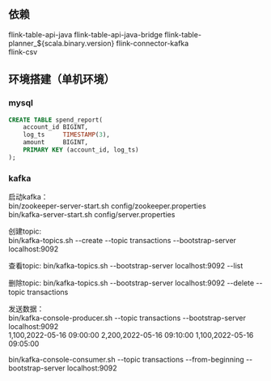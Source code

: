 ## 依赖

flink-table-api-java
flink-table-api-java-bridge
flink-table-planner_${scala.binary.version}
flink-connector-kafka  
flink-csv

## 环境搭建（单机环境）

### mysql

```sql
CREATE TABLE spend_report(
    account_id BIGINT,
    log_ts     TIMESTAMP(3),
    amount     BIGINT,
    PRIMARY KEY (account_id, log_ts)
);
```

### kafka

启动kafka：  
bin/zookeeper-server-start.sh config/zookeeper.properties  
bin/kafka-server-start.sh config/server.properties  

创建topic:  
bin/kafka-topics.sh --create --topic transactions --bootstrap-server localhost:9092  

查看topic:
bin/kafka-topics.sh --bootstrap-server localhost:9092 --list

删除topic:
bin/kafka-topics.sh --bootstrap-server localhost:9092 --delete --topic transactions

发送数据：  
bin/kafka-console-producer.sh --topic transactions --bootstrap-server localhost:9092  
1,100,2022-05-16 09:00:00
2,200,2022-05-16 09:10:00
1,100,2022-05-16 09:05:00

bin/kafka-console-consumer.sh --topic transactions --from-beginning --bootstrap-server localhost:9092


